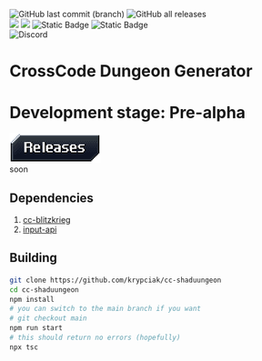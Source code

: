![GitHub last commit (branch)](https://img.shields.io/github/last-commit/krypciak/cc-shaduungeon/dev)
![GitHub all releases](https://img.shields.io/github/downloads/krypciak/cc-shaduungeon/total)  
[![](https://tokei.rs/b1/github/krypciak/cc-shaduungeon?type=typescript&label=TypeScript&style=flat&branch=dev)](https://tokei.rs/b1/github/krypciak/cc-shaduungeon?type=typescript&label=TypeScript&style=flat&branch=dev)
[![](https://tokei.rs/b1/github/krypciak/cc-shaduungeon?type=JSON&label=Json&style=flat&branch=dev)]([https://github.com/krypciak/cc-shaduungeon](https://tokei.rs/b1/github/krypciak/cc-shaduungeon?type=JSON&label=Json&style=flat&branch=dev))
![Static Badge](https://img.shields.io/badge/made%20with-pain_and_suffering-pink)
![Static Badge](https://img.shields.io/badge/works_on-my_mashine-%23FEDF00)  
![Discord](https://img.shields.io/discord/382339402338402315?logo=discord&logoColor=white&label=CrossCode%20Modding)  
# CrossCode Dungeon Generator
# Development stage: Pre-alpha


![Realeses](https://github.com/CCDirectLink/organization/blob/master/assets/badges/releases%402x.png)  
soon

## Dependencies
1. [cc-blitzkrieg](https://github.com/krypciak/cc-blitzkrieg)
2. [input-api](https://github.com/CCDirectLink/input-api)
		

## Building
```bash
git clone https://github.com/krypciak/cc-shaduungeon
cd cc-shaduungeon
npm install
# you can switch to the main branch if you want
# git checkout main
npm run start
# this should return no errors (hopefully)
npx tsc
```
